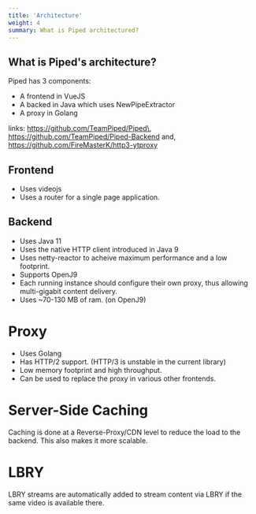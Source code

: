 ```yaml
---
title: 'Architecture'
weight: 4
summary: What is Piped architectured?
---
```


## What is Piped's architecture?

Piped has 3 components:

- A frontend in VueJS
- A backed in Java which uses NewPipeExtractor
- A proxy in Golang

links: https://github.com/TeamPiped/Piped\, https://github.com/TeamPiped/Piped-Backend and, https://github.com/FireMasterK/http3-ytproxy

## Frontend
- Uses videojs
- Uses a router for a single page application.

## Backend
- Uses Java 11
- Uses the native HTTP client introduced in Java 9
- Uses netty-reactor to acheive maximum performance and a low footprint.
- Supports OpenJ9
- Each running instance should configure their own proxy, thus allowing multi-gigabit content delivery.
- Uses ~70-130 MB of ram. (on OpenJ9)

# Proxy
- Uses Golang
- Has HTTP/2 support. (HTTP/3 is unstable in the current library)
- Low memory footprint and high throughput.
- Can be used to replace the proxy in various other frontends.

# Server-Side Caching

Caching is done at a Reverse-Proxy/CDN level to reduce the load to the backend. This also makes it more scalable.

# LBRY

LBRY streams are automatically added to stream content via LBRY if the same video is available there.